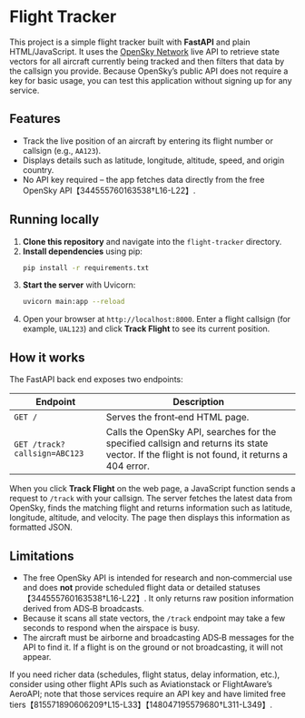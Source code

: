# Flight Tracker

This project is a simple flight tracker built with **FastAPI** and plain HTML/JavaScript.  It
uses the [OpenSky Network](https://opensky-network.org/) live API to retrieve
state vectors for all aircraft currently being tracked and then filters that
data by the callsign you provide.  Because OpenSky’s public API does not
require a key for basic usage, you can test this application without signing
up for any service.

## Features

* Track the live position of an aircraft by entering its flight number or callsign (e.g., `AA123`).
* Displays details such as latitude, longitude, altitude, speed, and origin country.
* No API key required – the app fetches data directly from the free OpenSky API【344555760163538†L16-L22】.

## Running locally

1. **Clone this repository** and navigate into the `flight-tracker` directory.
2. **Install dependencies** using pip:
   ```bash
   pip install -r requirements.txt
   ```
3. **Start the server** with Uvicorn:
   ```bash
   uvicorn main:app --reload
   ```
4. Open your browser at `http://localhost:8000`.  Enter a flight callsign (for example, `UAL123`) and click **Track Flight** to see its current position.

## How it works

The FastAPI back end exposes two endpoints:

| Endpoint | Description |
|---------|-------------|
| `GET /` | Serves the front‑end HTML page. |
| `GET /track?callsign=ABC123` | Calls the OpenSky API, searches for the specified callsign and returns its state vector.  If the flight is not found, it returns a 404 error. |

When you click **Track Flight** on the web page, a JavaScript function sends a request to `/track` with your callsign.  The server fetches the latest data from OpenSky, finds the matching flight and returns information such as latitude, longitude, altitude, and velocity.  The page then displays this information as formatted JSON.

## Limitations

* The free OpenSky API is intended for research and non‑commercial use and does **not** provide scheduled flight data or detailed statuses【344555760163538†L16-L22】.  It only returns raw position information derived from ADS‑B broadcasts.
* Because it scans all state vectors, the `/track` endpoint may take a few seconds to respond when the airspace is busy.
* The aircraft must be airborne and broadcasting ADS‑B messages for the API to find it.  If a flight is on the ground or not broadcasting, it will not appear.

If you need richer data (schedules, flight status, delay information, etc.), consider using other flight APIs such as Aviationstack or FlightAware’s AeroAPI; note that those services require an API key and have limited free tiers【815571890606209†L15-L33】【148047195579680†L311-L349】.

